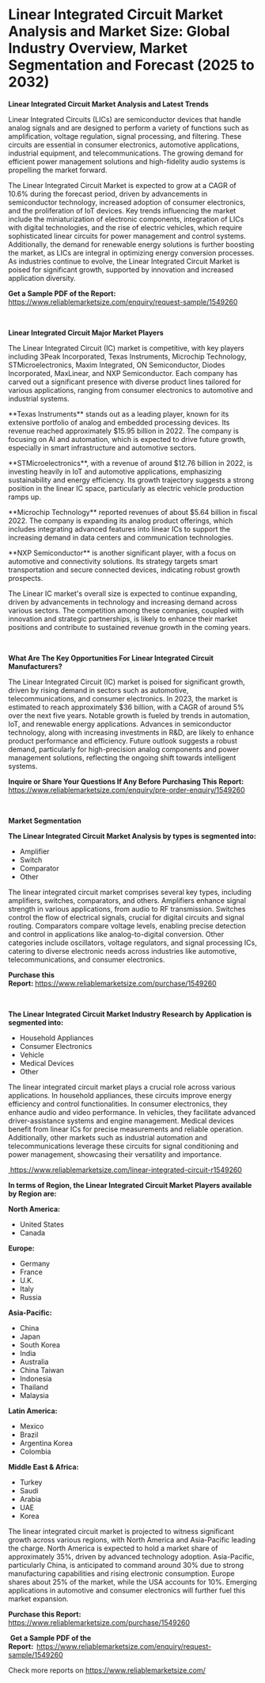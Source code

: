 <p><h1>Linear Integrated Circuit Market Analysis and Market Size: Global Industry Overview, Market Segmentation and Forecast (2025 to 2032)</h1></p><p><strong>Linear Integrated Circuit Market Analysis and Latest Trends</strong></p>
<p><p>Linear Integrated Circuits (LICs) are semiconductor devices that handle analog signals and are designed to perform a variety of functions such as amplification, voltage regulation, signal processing, and filtering. These circuits are essential in consumer electronics, automotive applications, industrial equipment, and telecommunications. The growing demand for efficient power management solutions and high-fidelity audio systems is propelling the market forward.</p><p>The Linear Integrated Circuit Market is expected to grow at a CAGR of 10.6% during the forecast period, driven by advancements in semiconductor technology, increased adoption of consumer electronics, and the proliferation of IoT devices. Key trends influencing the market include the miniaturization of electronic components, integration of LICs with digital technologies, and the rise of electric vehicles, which require sophisticated linear circuits for power management and control systems. Additionally, the demand for renewable energy solutions is further boosting the market, as LICs are integral in optimizing energy conversion processes. As industries continue to evolve, the Linear Integrated Circuit Market is poised for significant growth, supported by innovation and increased application diversity.</p></p>
<p><strong>Get a Sample PDF of the Report:&nbsp;</strong> <a href="https://www.reliablemarketsize.com/enquiry/request-sample/1549260?utm_campaign=1197&utm_medium=2&utm_source=Github&utm_content=ia&utm_term=12022025&utm_id=linear-integrated-circuit">https://www.reliablemarketsize.com/enquiry/request-sample/1549260</a></p>
<p>&nbsp;</p>
<p><strong>Linear Integrated Circuit Major Market Players</strong></p>
<p><p>The Linear Integrated Circuit (IC) market is competitive, with key players including 3Peak Incorporated, Texas Instruments, Microchip Technology, STMicroelectronics, Maxim Integrated, ON Semiconductor, Diodes Incorporated, MaxLinear, and NXP Semiconductor. Each company has carved out a significant presence with diverse product lines tailored for various applications, ranging from consumer electronics to automotive and industrial systems.</p><p>**Texas Instruments** stands out as a leading player, known for its extensive portfolio of analog and embedded processing devices. Its revenue reached approximately $15.95 billion in 2022. The company is focusing on AI and automation, which is expected to drive future growth, especially in smart infrastructure and automotive sectors.</p><p>**STMicroelectronics**, with a revenue of around $12.76 billion in 2022, is investing heavily in IoT and automotive applications, emphasizing sustainability and energy efficiency. Its growth trajectory suggests a strong position in the linear IC space, particularly as electric vehicle production ramps up.</p><p>**Microchip Technology** reported revenues of about $5.64 billion in fiscal 2022. The company is expanding its analog product offerings, which includes integrating advanced features into linear ICs to support the increasing demand in data centers and communication technologies.</p><p>**NXP Semiconductor** is another significant player, with a focus on automotive and connectivity solutions. Its strategy targets smart transportation and secure connected devices, indicating robust growth prospects.</p><p>The Linear IC market's overall size is expected to continue expanding, driven by advancements in technology and increasing demand across various sectors. The competition among these companies, coupled with innovation and strategic partnerships, is likely to enhance their market positions and contribute to sustained revenue growth in the coming years.</p></p>
<p>&nbsp;</p>
<p><strong>What Are The Key Opportunities For Linear Integrated Circuit Manufacturers?</strong></p>
<p><p>The Linear Integrated Circuit (IC) market is poised for significant growth, driven by rising demand in sectors such as automotive, telecommunications, and consumer electronics. In 2023, the market is estimated to reach approximately $36 billion, with a CAGR of around 5% over the next five years. Notable growth is fueled by trends in automation, IoT, and renewable energy applications. Advances in semiconductor technology, along with increasing investments in R&D, are likely to enhance product performance and efficiency. Future outlook suggests a robust demand, particularly for high-precision analog components and power management solutions, reflecting the ongoing shift towards intelligent systems.</p></p>
<p><strong>Inquire or Share Your Questions If Any Before Purchasing This Report:</strong> <a href="https://www.reliablemarketsize.com/enquiry/pre-order-enquiry/1549260?utm_campaign=1197&utm_medium=2&utm_source=Github&utm_content=ia&utm_term=12022025&utm_id=linear-integrated-circuit">https://www.reliablemarketsize.com/enquiry/pre-order-enquiry/1549260</a></p>
<p>&nbsp;</p>
<p><strong>Market Segmentation</strong></p>
<p><strong>The Linear Integrated Circuit Market Analysis by types is segmented into:</strong></p>
<p><ul><li>Amplifier</li><li>Switch</li><li>Comparator</li><li>Other</li></ul></p>
<p><p>The linear integrated circuit market comprises several key types, including amplifiers, switches, comparators, and others. Amplifiers enhance signal strength in various applications, from audio to RF transmission. Switches control the flow of electrical signals, crucial for digital circuits and signal routing. Comparators compare voltage levels, enabling precise detection and control in applications like analog-to-digital conversion. Other categories include oscillators, voltage regulators, and signal processing ICs, catering to diverse electronic needs across industries like automotive, telecommunications, and consumer electronics.</p></p>
<p><strong>Purchase this Report:&nbsp;</strong><a href="https://www.reliablemarketsize.com/purchase/1549260?utm_campaign=1197&utm_medium=2&utm_source=Github&utm_content=ia&utm_term=12022025&utm_id=linear-integrated-circuit">https://www.reliablemarketsize.com/purchase/1549260</a></p>
<p>&nbsp;</p>
<p><strong>The Linear Integrated Circuit Market Industry Research by Application is segmented into:</strong></p>
<p><ul><li>Household Appliances</li><li>Consumer Electronics</li><li>Vehicle</li><li>Medical Devices</li><li>Other</li></ul></p>
<p><p>The linear integrated circuit market plays a crucial role across various applications. In household appliances, these circuits improve energy efficiency and control functionalities. In consumer electronics, they enhance audio and video performance. In vehicles, they facilitate advanced driver-assistance systems and engine management. Medical devices benefit from linear ICs for precise measurements and reliable operation. Additionally, other markets such as industrial automation and telecommunications leverage these circuits for signal conditioning and power management, showcasing their versatility and importance.</p></p>
<p><a href="https://www.reliablemarketsize.com/linear-integrated-circuit-r1549260?utm_campaign=1197&utm_medium=2&utm_source=Github&utm_content=ia&utm_term=12022025&utm_id=linear-integrated-circuit">&nbsp;https://www.reliablemarketsize.com/linear-integrated-circuit-r1549260</a></p>
<p><strong>In terms of Region, the Linear Integrated Circuit Market Players available by Region are:</strong></p>
<p>
    <p> <strong> North America: </strong>
        <ul>
            <li>United States</li>
            <li>Canada</li>
        </ul>
        </p> 
    <p> <strong> Europe: </strong>
        <ul>
            <li>Germany</li>
            <li>France</li>
            <li>U.K.</li>
            <li>Italy</li>
            <li>Russia</li>
        </ul>
        </p> 
    <p> <strong> Asia-Pacific: </strong>
        <ul>
            <li>China</li>
            <li>Japan</li>
            <li>South Korea</li>
            <li>India</li>
            <li>Australia</li>
            <li>China Taiwan</li>
            <li>Indonesia</li>
            <li>Thailand</li>
            <li>Malaysia</li>
        </ul>
        </p> 
    <p> <strong> Latin America: </strong>
        <ul>
            <li>Mexico</li>
            <li>Brazil</li>
            <li>Argentina Korea</li>
            <li>Colombia</li>
        </ul>
        </p> 
    <p> <strong> Middle East & Africa: </strong>
        <ul>
            <li>Turkey</li>
            <li>Saudi</li>
            <li>Arabia</li>
            <li>UAE</li>
            <li>Korea</li>
        </ul>
    </p>
    </p>
<p><p>The linear integrated circuit market is projected to witness significant growth across various regions, with North America and Asia-Pacific leading the charge. North America is expected to hold a market share of approximately 35%, driven by advanced technology adoption. Asia-Pacific, particularly China, is anticipated to command around 30% due to strong manufacturing capabilities and rising electronic consumption. Europe shares about 25% of the market, while the USA accounts for 10%. Emerging applications in automotive and consumer electronics will further fuel this market expansion.</p></p>
<p><strong>Purchase this Report: </strong><a href="https://www.reliablemarketsize.com/purchase/1549260?utm_campaign=1197&utm_medium=2&utm_source=Github&utm_content=ia&utm_term=12022025&utm_id=linear-integrated-circuit">https://www.reliablemarketsize.com/purchase/1549260</a></p>
<p>&nbsp;<strong>Get a Sample PDF of the Report:&nbsp;&nbsp;</strong><a href="https://www.reliablemarketsize.com/enquiry/request-sample/1549260?utm_campaign=1197&utm_medium=2&utm_source=Github&utm_content=ia&utm_term=12022025&utm_id=linear-integrated-circuit">https://www.reliablemarketsize.com/enquiry/request-sample/1549260</a></p>
<p><strong></strong></p>
<p>Check more reports on <a href="https://www.reliablemarketsize.com/?utm_campaign=1197&utm_medium=2&utm_source=Github&utm_content=ia&utm_term=12022025&utm_id=linear-integrated-circuit">https://www.reliablemarketsize.com/</a></p>